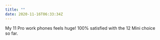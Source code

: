 ```yaml
---
title: ""
date: 2020-11-16T06:33:34Z
---
```

My 11 Pro work phones feels huge! 100% satisfied with the 12 Mini choice so far.